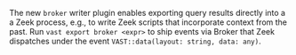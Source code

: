 The new `broker` writer plugin enables exporting query results directly into a
a Zeek process, e.g., to write Zeek scripts that incorporate context from the
past. Run `vast export broker <expr>` to ship events via Broker that Zeek
dispatches under the event `VAST::data(layout: string, data: any)`.
